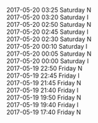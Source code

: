 2017-05-20 03:25 Saturday  N  
2017-05-20 03:20 Saturday  I  
2017-05-20 02:50 Saturday  N  
2017-05-20 02:45 Saturday  I  
2017-05-20 02:30 Saturday  N  
2017-05-20 00:10 Saturday  I  
2017-05-20 00:05 Saturday  N  
2017-05-20 00:00 Saturday  I  
2017-05-19 22:50 Friday  N  
2017-05-19 22:45 Friday  I  
2017-05-19 21:45 Friday  N  
2017-05-19 21:40 Friday  I  
2017-05-19 19:50 Friday  N  
2017-05-19 19:40 Friday  I  
2017-05-19 17:40 Friday  N  
